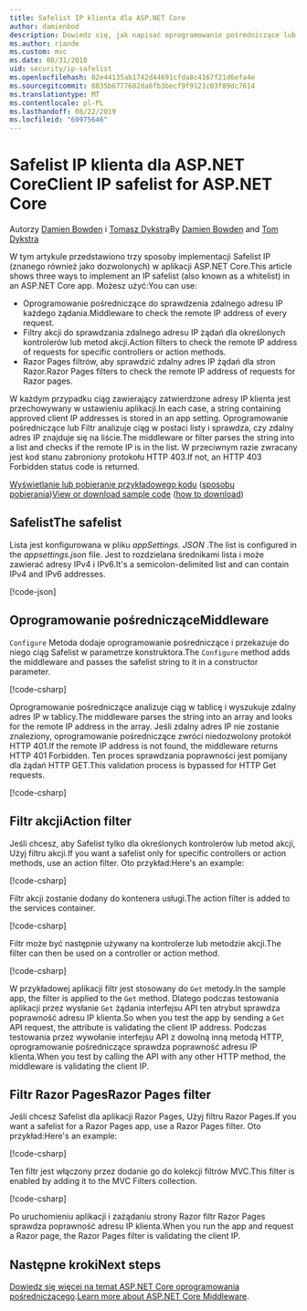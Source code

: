 ```yaml
---
title: Safelist IP klienta dla ASP.NET Core
author: damienbod
description: Dowiedz się, jak napisać oprogramowanie pośredniczące lub filtry akcji, aby zweryfikować zdalne adresy IP w odniesieniu do listy zatwierdzonych adresów IP.
ms.author: riande
ms.custom: mvc
ms.date: 08/31/2018
uid: security/ip-safelist
ms.openlocfilehash: 02e44135ab1742d44691cfda8c4167f21d6efa4e
ms.sourcegitcommit: 8835b6777682da6fb3becf9f9121c03f89dc7614
ms.translationtype: MT
ms.contentlocale: pl-PL
ms.lasthandoff: 08/22/2019
ms.locfileid: "69975646"
---
```

# <a name="client-ip-safelist-for-aspnet-core"></a><span data-ttu-id="5f5ed-103">Safelist IP klienta dla ASP.NET Core</span><span class="sxs-lookup"><span data-stu-id="5f5ed-103">Client IP safelist for ASP.NET Core</span></span>

<span data-ttu-id="5f5ed-104">Autorzy [Damien Bowden](https://twitter.com/damien_bod) i [Tomasz Dykstra](https://github.com/tdykstra)</span><span class="sxs-lookup"><span data-stu-id="5f5ed-104">By [Damien Bowden](https://twitter.com/damien_bod) and [Tom Dykstra](https://github.com/tdykstra)</span></span>
 
<span data-ttu-id="5f5ed-105">W tym artykule przedstawiono trzy sposoby implementacji Safelist IP (znanego również jako dozwolonych) w aplikacji ASP.NET Core.</span><span class="sxs-lookup"><span data-stu-id="5f5ed-105">This article shows three ways to implement an IP safelist (also known as a whitelist) in an ASP.NET Core app.</span></span> <span data-ttu-id="5f5ed-106">Możesz użyć:</span><span class="sxs-lookup"><span data-stu-id="5f5ed-106">You can use:</span></span>

* <span data-ttu-id="5f5ed-107">Oprogramowanie pośredniczące do sprawdzenia zdalnego adresu IP każdego żądania.</span><span class="sxs-lookup"><span data-stu-id="5f5ed-107">Middleware to check the remote IP address of every request.</span></span>
* <span data-ttu-id="5f5ed-108">Filtry akcji do sprawdzania zdalnego adresu IP żądań dla określonych kontrolerów lub metod akcji.</span><span class="sxs-lookup"><span data-stu-id="5f5ed-108">Action filters to check the remote IP address of requests for specific controllers or action methods.</span></span>
* <span data-ttu-id="5f5ed-109">Razor Pages filtrów, aby sprawdzić zdalny adres IP żądań dla stron Razor.</span><span class="sxs-lookup"><span data-stu-id="5f5ed-109">Razor Pages filters to check the remote IP address of requests for Razor pages.</span></span>

<span data-ttu-id="5f5ed-110">W każdym przypadku ciąg zawierający zatwierdzone adresy IP klienta jest przechowywany w ustawieniu aplikacji.</span><span class="sxs-lookup"><span data-stu-id="5f5ed-110">In each case, a string containing approved client IP addresses is stored in an app setting.</span></span> <span data-ttu-id="5f5ed-111">Oprogramowanie pośredniczące lub Filtr analizuje ciąg w postaci listy i sprawdza, czy zdalny adres IP znajduje się na liście.</span><span class="sxs-lookup"><span data-stu-id="5f5ed-111">The middleware or filter parses the string into a list and checks if the remote IP is in the list.</span></span> <span data-ttu-id="5f5ed-112">W przeciwnym razie zwracany jest kod stanu zabroniony protokołu HTTP 403.</span><span class="sxs-lookup"><span data-stu-id="5f5ed-112">If not, an HTTP 403 Forbidden status code is returned.</span></span>

<span data-ttu-id="5f5ed-113">[Wyświetlanie lub pobieranie przykładowego kodu](https://github.com/aspnet/AspNetCore.Docs/tree/master/aspnetcore/security/ip-safelist/samples/2.x/ClientIpAspNetCore) ([sposobu pobierania](xref:index#how-to-download-a-sample))</span><span class="sxs-lookup"><span data-stu-id="5f5ed-113">[View or download sample code](https://github.com/aspnet/AspNetCore.Docs/tree/master/aspnetcore/security/ip-safelist/samples/2.x/ClientIpAspNetCore) ([how to download](xref:index#how-to-download-a-sample))</span></span>

## <a name="the-safelist"></a><span data-ttu-id="5f5ed-114">Safelist</span><span class="sxs-lookup"><span data-stu-id="5f5ed-114">The safelist</span></span>

<span data-ttu-id="5f5ed-115">Lista jest konfigurowana w pliku *appSettings. JSON* .</span><span class="sxs-lookup"><span data-stu-id="5f5ed-115">The list is configured in the *appsettings.json* file.</span></span> <span data-ttu-id="5f5ed-116">Jest to rozdzielana średnikami lista i może zawierać adresy IPv4 i IPv6.</span><span class="sxs-lookup"><span data-stu-id="5f5ed-116">It's a semicolon-delimited list and can contain IPv4 and IPv6 addresses.</span></span>

[!code-json[](ip-safelist/samples/2.x/ClientIpAspNetCore/appsettings.json?highlight=2)]

## <a name="middleware"></a><span data-ttu-id="5f5ed-117">Oprogramowanie pośredniczące</span><span class="sxs-lookup"><span data-stu-id="5f5ed-117">Middleware</span></span>

<span data-ttu-id="5f5ed-118">`Configure` Metoda dodaje oprogramowanie pośredniczące i przekazuje do niego ciąg Safelist w parametrze konstruktora.</span><span class="sxs-lookup"><span data-stu-id="5f5ed-118">The `Configure` method adds the middleware and passes the safelist string to it in a constructor parameter.</span></span>

[!code-csharp[](ip-safelist/samples/2.x/ClientIpAspNetCore/Startup.cs?name=snippet_Configure&highlight=10)]

<span data-ttu-id="5f5ed-119">Oprogramowanie pośredniczące analizuje ciąg w tablicę i wyszukuje zdalny adres IP w tablicy.</span><span class="sxs-lookup"><span data-stu-id="5f5ed-119">The middleware parses the string into an array and looks for the remote IP address in the array.</span></span> <span data-ttu-id="5f5ed-120">Jeśli zdalny adres IP nie zostanie znaleziony, oprogramowanie pośredniczące zwróci niedozwolony protokół HTTP 401.</span><span class="sxs-lookup"><span data-stu-id="5f5ed-120">If the remote IP address is not found, the middleware returns HTTP 401 Forbidden.</span></span> <span data-ttu-id="5f5ed-121">Ten proces sprawdzania poprawności jest pomijany dla żądań HTTP GET.</span><span class="sxs-lookup"><span data-stu-id="5f5ed-121">This validation process is bypassed for HTTP Get requests.</span></span>

[!code-csharp[](ip-safelist/samples/2.x/ClientIpAspNetCore/AdminSafeListMiddleware.cs?name=snippet_ClassOnly)]

## <a name="action-filter"></a><span data-ttu-id="5f5ed-122">Filtr akcji</span><span class="sxs-lookup"><span data-stu-id="5f5ed-122">Action filter</span></span>

<span data-ttu-id="5f5ed-123">Jeśli chcesz, aby Safelist tylko dla określonych kontrolerów lub metod akcji, Użyj filtru akcji.</span><span class="sxs-lookup"><span data-stu-id="5f5ed-123">If you want a safelist only for specific controllers or action methods, use an action filter.</span></span> <span data-ttu-id="5f5ed-124">Oto przykład:</span><span class="sxs-lookup"><span data-stu-id="5f5ed-124">Here's an example:</span></span> 

[!code-csharp[](ip-safelist/samples/2.x/ClientIpAspNetCore/Filters/ClientIdCheckFilter.cs)]

<span data-ttu-id="5f5ed-125">Filtr akcji zostanie dodany do kontenera usługi.</span><span class="sxs-lookup"><span data-stu-id="5f5ed-125">The action filter is added to the services container.</span></span>

[!code-csharp[](ip-safelist/samples/2.x/ClientIpAspNetCore/Startup.cs?name=snippet_ConfigureServices&highlight=3)]

<span data-ttu-id="5f5ed-126">Filtr może być następnie używany na kontrolerze lub metodzie akcji.</span><span class="sxs-lookup"><span data-stu-id="5f5ed-126">The filter can then be used on a controller or action method.</span></span>

[!code-csharp[](ip-safelist/samples/2.x/ClientIpAspNetCore/Controllers/ValuesController.cs?name=snippet_Filter&highlight=1)]

<span data-ttu-id="5f5ed-127">W przykładowej aplikacji filtr jest stosowany do `Get` metody.</span><span class="sxs-lookup"><span data-stu-id="5f5ed-127">In the sample app, the filter is applied to the `Get` method.</span></span> <span data-ttu-id="5f5ed-128">Dlatego podczas testowania aplikacji przez wysłanie `Get` żądania interfejsu API ten atrybut sprawdza poprawność adresu IP klienta.</span><span class="sxs-lookup"><span data-stu-id="5f5ed-128">So when you test the app by sending a `Get` API request, the attribute is validating the client IP address.</span></span> <span data-ttu-id="5f5ed-129">Podczas testowania przez wywołanie interfejsu API z dowolną inną metodą HTTP, oprogramowanie pośredniczące sprawdza poprawność adresu IP klienta.</span><span class="sxs-lookup"><span data-stu-id="5f5ed-129">When you test by calling the API with any other HTTP method, the middleware is validating the client IP.</span></span>

## <a name="razor-pages-filter"></a><span data-ttu-id="5f5ed-130">Filtr Razor Pages</span><span class="sxs-lookup"><span data-stu-id="5f5ed-130">Razor Pages filter</span></span> 

<span data-ttu-id="5f5ed-131">Jeśli chcesz Safelist dla aplikacji Razor Pages, Użyj filtru Razor Pages.</span><span class="sxs-lookup"><span data-stu-id="5f5ed-131">If you want a safelist for a Razor Pages app, use a Razor Pages filter.</span></span> <span data-ttu-id="5f5ed-132">Oto przykład:</span><span class="sxs-lookup"><span data-stu-id="5f5ed-132">Here's an example:</span></span> 

[!code-csharp[](ip-safelist/samples/2.x/ClientIpAspNetCore/Filters/ClientIdCheckPageFilter.cs)]

<span data-ttu-id="5f5ed-133">Ten filtr jest włączony przez dodanie go do kolekcji filtrów MVC.</span><span class="sxs-lookup"><span data-stu-id="5f5ed-133">This filter is enabled by adding it to the MVC Filters collection.</span></span>

[!code-csharp[](ip-safelist/samples/2.x/ClientIpAspNetCore/Startup.cs?name=snippet_ConfigureServices&highlight=7-9)]

<span data-ttu-id="5f5ed-134">Po uruchomieniu aplikacji i zażądaniu strony Razor filtr Razor Pages sprawdza poprawność adresu IP klienta.</span><span class="sxs-lookup"><span data-stu-id="5f5ed-134">When you run the app and request a Razor page, the Razor Pages filter is validating the client IP.</span></span>

## <a name="next-steps"></a><span data-ttu-id="5f5ed-135">Następne kroki</span><span class="sxs-lookup"><span data-stu-id="5f5ed-135">Next steps</span></span>

<span data-ttu-id="5f5ed-136">[Dowiedz się więcej na temat ASP.NET Core oprogramowania pośredniczącego](xref:fundamentals/middleware/index).</span><span class="sxs-lookup"><span data-stu-id="5f5ed-136">[Learn more about ASP.NET Core Middleware](xref:fundamentals/middleware/index).</span></span>
